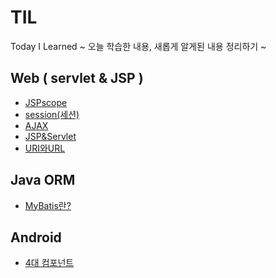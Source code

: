 # TIL
Today I Learned ~ 오늘 학습한 내용, 새롭게 알게된 내용 정리하기 ~

## Web ( servlet & JSP )
- [JSPscope](https://github.com/100race/TIL/blob/main/Web/JSPscope.md)
- [session(세션)](https://github.com/100race/TIL/blob/main/Web/session.md)
- [AJAX](https://github.com/100race/TIL/blob/main/Web/AJAX.md)
- [JSP&Servlet](https://github.com/100race/TIL/blob/main/Web/JSP&Servlet.md)
- [URI와URL](https://github.com/100race/TIL/blob/main/Web/url%EA%B3%BCuri.md)

## Java ORM
- [MyBatis란?](https://github.com/100race/TIL/blob/main/MyBatis/MyBatis.md)

## Android
- [4대 컴포넌트](https://github.com/100race/TIL/blob/main/Android/4%EB%8C%80%EC%BB%B4%ED%8F%AC%EB%84%8C%ED%8A%B8.md) <br>

